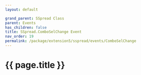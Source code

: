 ```yaml
---
layout: default

grand_parent: SSpread Class
parent: Events
has_children: false
title: SSpread.ComboSelChange Event
nav_order: 19
permalink: /package/extension5/sspread/events/ComboSelChange
---
```

# {{ page.title }}
